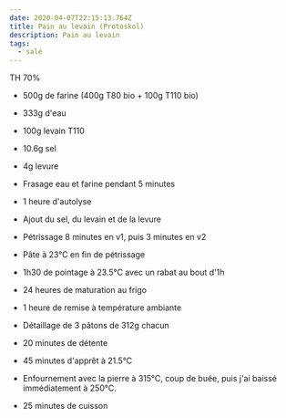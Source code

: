 ```yaml
---
date: 2020-04-07T22:15:13.764Z
title: Pain au levain (Protoskol)
description: Pain au levain
tags:
  - salé
---
```

TH 70%
 
- 500g de farine (400g T80 bio + 100g T110 bio)
- 333g d'eau
- 100g levain T110
- 10.6g sel
- 4g levure
 
- Frasage eau et farine pendant 5 minutes
- 1 heure d'autolyse
- Ajout du sel, du levain et de la levure
- Pétrissage 8 minutes en v1, puis 3 minutes en v2
- Pâte à 23°C en fin de pétrissage
- 1h30 de pointage à 23.5°C avec un rabat au bout d'1h
- 24 heures de maturation au frigo
- 1 heure de remise à température ambiante
- Détaillage de 3 pâtons de 312g chacun
- 20 minutes de détente
- 45 minutes d'apprêt à 21.5°C
- Enfournement avec la pierre à 315°C, coup de buée, puis j'ai baissé immédiatement à 250°C.
- 25 minutes de cuisson  

